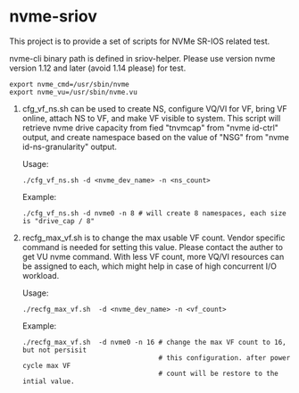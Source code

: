 # nvme-sriov

This project is to provide a set of scripts for NVMe SR-IOS related test.

nvme-cli binary path is defined in sriov-helper. Please use version nvme version 1.12 and later
(avoid 1.14 please) for test.
```
export nvme_cmd=/usr/sbin/nvme
export nvme_vu=/usr/sbin/nvme.vu
```


1. cfg_vf_ns.sh can be used to create NS, configure VQ/VI for VF, bring VF online, attach 
   NS to VF, and make VF visible to system. This script will retrieve nvme drive capacity 
   from fied "tnvmcap" from "nvme id-ctrl" output, and create namespace based on the value 
   of "NSG" from "nvme id-ns-granularity" output.

   Usage:

       ./cfg_vf_ns.sh -d <nvme_dev_name> -n <ns_count>

   Example:

       ./cfg_vf_ns.sh -d nvme0 -n 8 # will create 8 namespaces, each size is "drive_cap / 8"

2. recfg_max_vf.sh is to change the max usable VF count. Vendor specific command is needed
   for setting this value. Please contact the auther to get VU nvme command. With less VF 
   count, more VQ/VI resources can be assigned to each, which might help in case of high 
   concurrent I/O workload.

   Usage:

       ./recfg_max_vf.sh  -d <nvme_dev_name> -n <vf_count>

   Example:
   
       ./recfg_max_vf.sh  -d nvme0 -n 16 # change the max VF count to 16, but not persisit 
                                         # this configuration. after power cycle max VF
                                         # count will be restore to the intial value.
